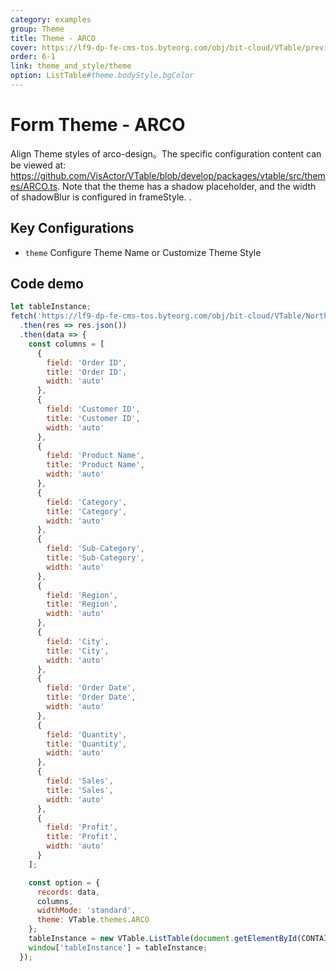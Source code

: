 ```yaml
---
category: examples
group: Theme
title: Theme - ARCO
cover: https://lf9-dp-fe-cms-tos.byteorg.com/obj/bit-cloud/VTable/preview/arco.png
order: 6-1
link: theme_and_style/theme
option: ListTable#theme.bodyStyle.bgColor
---
```


# Form Theme - ARCO

Align Theme styles of arco-design。The specific configuration content can be viewed at: https://github.com/VisActor/VTable/blob/develop/packages/vtable/src/themes/ARCO.ts. Note that the theme has a shadow placeholder, and the width of shadowBlur is configured in frameStyle. .

## Key Configurations

- `theme` Configure Theme Name or Customize Theme Style

## Code demo

```javascript livedemo template=vtable
let tableInstance;
fetch('https://lf9-dp-fe-cms-tos.byteorg.com/obj/bit-cloud/VTable/North_American_Superstore_data.json')
  .then(res => res.json())
  .then(data => {
    const columns = [
      {
        field: 'Order ID',
        title: 'Order ID',
        width: 'auto'
      },
      {
        field: 'Customer ID',
        title: 'Customer ID',
        width: 'auto'
      },
      {
        field: 'Product Name',
        title: 'Product Name',
        width: 'auto'
      },
      {
        field: 'Category',
        title: 'Category',
        width: 'auto'
      },
      {
        field: 'Sub-Category',
        title: 'Sub-Category',
        width: 'auto'
      },
      {
        field: 'Region',
        title: 'Region',
        width: 'auto'
      },
      {
        field: 'City',
        title: 'City',
        width: 'auto'
      },
      {
        field: 'Order Date',
        title: 'Order Date',
        width: 'auto'
      },
      {
        field: 'Quantity',
        title: 'Quantity',
        width: 'auto'
      },
      {
        field: 'Sales',
        title: 'Sales',
        width: 'auto'
      },
      {
        field: 'Profit',
        title: 'Profit',
        width: 'auto'
      }
    ];

    const option = {
      records: data,
      columns,
      widthMode: 'standard',
      theme: VTable.themes.ARCO
    };
    tableInstance = new VTable.ListTable(document.getElementById(CONTAINER_ID), option);
    window['tableInstance'] = tableInstance;
  });
```

